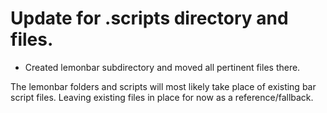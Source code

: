 # Update for .scripts directory and files.

* Created lemonbar subdirectory and moved all pertinent files there.

The lemonbar folders and scripts will most likely take place of existing bar script files. Leaving existing files in place for now as a reference/fallback.
